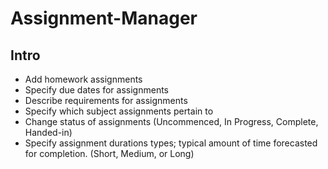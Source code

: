 # Assignment-Manager
## Intro
* Add homework assignments
* Specify due dates for assignments
* Describe requirements for assignments
* Specify which subject assignments pertain to
* Change status of assignments (Uncommenced, In Progress, Complete, Handed-in)
* Specify assignment durations types; typical amount of time forecasted for completion. (Short, Medium, or Long)

